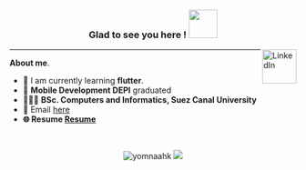 


  <h3 align="center" > Glad to see you here ! <img src="https://media.giphy.com/media/mGcNjsfWAjY5AEZNw6/giphy.gif" width="50"> </h3>  
<a href="https://www.linkedin.com/in/yomna-ahmed-099ab42a2/" target="_blank">
  <img src="https://cdn2.iconfinder.com/data/icons/social-media-2199/64/social_media_isometric_14-linkedin-512.png" height="60px" width="60px" alt="LinkedIn" align="right"target="_blank"/></a>


 

***

**About me**.

- 📝 I am currently learning **flutter**.
- 📱 **Mobile Development DEPI** graduated 
- 👩🏻‍🎓 **BSc. Computers and Informatics, Suez Canal University**
- 📧 Email [here](mailto:yomnakerir@gmail.com)
- **🌐 Resume [Resume](https://drive.google.com/file/d/1TDkAqlgCHCpDlb-nCszgrdmSkjBHbHCq/view?usp=drive_link)**

<br> 

<p align="center">
            <img src="https://streak-stats.demolab.com?user=yomnaahk&theme=tokyonight&border_radius=10&hide_border=true&date_format=j%20M%5B%20Y%5D" alt="yomnaahk" /> 
	<img src="https://github-readme-stats.vercel.app/api/top-langs/?username=yomnaahk&langs_count=8&layout=compact&theme=tokyonight&border_radius=10&hide_border=true&date_format=j%20M%5B%20Y%5D" />

</p>



<!--
  <img align="center" src="https://github-readme-stats.vercel.app/api?username=yomnaahk&show_icons=true&theme=radical" />
-->

  



